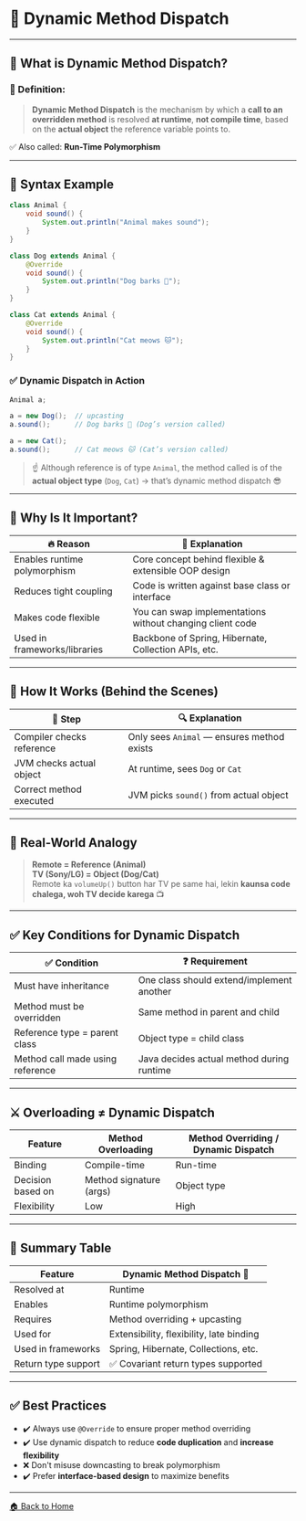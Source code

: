 # 🚛 Dynamic Method Dispatch

---

## 🧠 What is Dynamic Method Dispatch?

### 📌 Definition:

> **Dynamic Method Dispatch** is the mechanism by which a **call to an overridden method** is resolved **at runtime**, **not compile time**, based on the **actual object** the reference variable points to.

✅ Also called: **Run-Time Polymorphism**

---

## 🔧 Syntax Example

```java
class Animal {
    void sound() {
        System.out.println("Animal makes sound");
    }
}

class Dog extends Animal {
    @Override
    void sound() {
        System.out.println("Dog barks 🐶");
    }
}

class Cat extends Animal {
    @Override
    void sound() {
        System.out.println("Cat meows 🐱");
    }
}
```

### ✅ Dynamic Dispatch in Action

```java
Animal a;

a = new Dog();  // upcasting
a.sound();      // Dog barks 🐶 (Dog’s version called)

a = new Cat();
a.sound();      // Cat meows 🐱 (Cat’s version called)
```

> ☝️ Although reference is of type `Animal`, the method called is of the **actual object type** (`Dog`, `Cat`) → that’s dynamic method dispatch 😎

---

## 🧠 Why Is It Important?

| 🔥 Reason                    | 📘 Explanation                                            |
| ---------------------------- | --------------------------------------------------------- |
| Enables runtime polymorphism | Core concept behind flexible & extensible OOP design      |
| Reduces tight coupling       | Code is written against base class or interface           |
| Makes code flexible          | You can swap implementations without changing client code |
| Used in frameworks/libraries | Backbone of Spring, Hibernate, Collection APIs, etc.      |

---

## 🔁 How It Works (Behind the Scenes)

| 📍 Step                   | 🔍 Explanation                             |
| ------------------------- | ------------------------------------------ |
| Compiler checks reference | Only sees `Animal` — ensures method exists |
| JVM checks actual object  | At runtime, sees `Dog` or `Cat`            |
| Correct method executed   | JVM picks `sound()` from actual object     |

---

## 🧪 Real-World Analogy

> **Remote = Reference (Animal)**  
> **TV (Sony/LG) = Object (Dog/Cat)**  
> Remote ka `volumeUp()` button har TV pe same hai, lekin **kaunsa code chalega, woh TV decide karega** 📺

---

## ✅ Key Conditions for Dynamic Dispatch

| ✅ Condition                      | ❓ Requirement                             |
| -------------------------------- | ----------------------------------------- |
| Must have inheritance            | One class should extend/implement another |
| Method must be overridden        | Same method in parent and child           |
| Reference type = parent class    | Object type = child class                 |
| Method call made using reference | Java decides actual method during runtime |

---

## ⚔️ Overloading ≠ Dynamic Dispatch

| Feature           | Method Overloading      | Method Overriding / Dynamic Dispatch |
| ----------------- | ----------------------- | ------------------------------------ |
| Binding           | Compile-time            | Run-time                             |
| Decision based on | Method signature (args) | Object type                          |
| Flexibility       | Low                     | High                                 |

---

## 🏁 Summary Table

| Feature             | Dynamic Method Dispatch 🚦               |
| ------------------- | ---------------------------------------- |
| Resolved at         | Runtime                                  |
| Enables             | Runtime polymorphism                     |
| Requires            | Method overriding + upcasting            |
| Used for            | Extensibility, flexibility, late binding |
| Used in frameworks  | Spring, Hibernate, Collections, etc.     |
| Return type support | ✅ Covariant return types supported       |

---

## ✅ Best Practices

* ✔️ Always use `@Override` to ensure proper method overriding
* ✔️ Use dynamic dispatch to reduce **code duplication** and **increase flexibility**
* ❌ Don't misuse downcasting to break polymorphism
* ✔️ Prefer **interface-based design** to maximize benefits

---

[🏠 Back to Home](../..)
